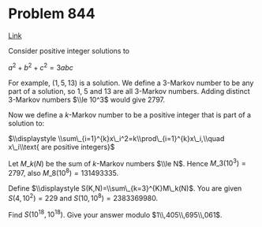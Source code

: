 # Problem 844

[Link](https://projecteuler.net/problem=844)

Consider positive integer solutions to

$a^2+b^2+c^2 = 3abc$

For example, $(1,5,13)$ is a solution. We define a 3-Markov number to be any part of a solution, so $1$, $5$ and $13$ are all 3-Markov numbers. Adding distinct 3-Markov numbers $\\le 10^3$ would give $2797$.

Now we define a $k$-Markov number to be a positive integer that is part of a solution to:

$\\displaystyle \\sum\_{i=1}^{k}x\_i^2=k\\prod\_{i=1}^{k}x\_i,\\quad x\_i\\text{ are positive integers}$

Let $M\_k(N)$ be the sum of $k$-Markov numbers $\\le N$. Hence $M\_3(10^{3})=2797$, also $M\_8(10^8) = 131493335$.

Define $\\displaystyle S(K,N)=\\sum\_{k=3}^{K}M\_k(N)$. You are given $S(4, 10^2)=229$ and $S(10, 10^8)=2383369980$.

Find $S(10^{18}, 10^{18})$. Give your answer modulo $1\\,405\\,695\\,061$.
